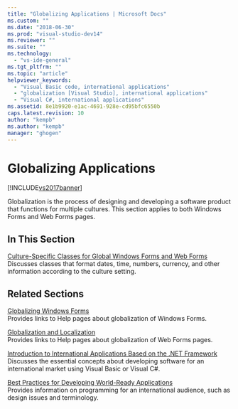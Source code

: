 ```yaml
---
title: "Globalizing Applications | Microsoft Docs"
ms.custom: ""
ms.date: "2018-06-30"
ms.prod: "visual-studio-dev14"
ms.reviewer: ""
ms.suite: ""
ms.technology: 
  - "vs-ide-general"
ms.tgt_pltfrm: ""
ms.topic: "article"
helpviewer_keywords: 
  - "Visual Basic code, international applications"
  - "globalization [Visual Studio], international applications"
  - "Visual C#, international applications"
ms.assetid: 8e1b9920-e1ac-4691-928e-cd95bfc6550b
caps.latest.revision: 10
author: "kempb"
ms.author: "kempb"
manager: "ghogen"
---
```

# Globalizing Applications
[!INCLUDE[vs2017banner](../includes/vs2017banner.md)]

Globalization is the process of designing and developing a software product that functions for multiple cultures. This section applies to both Windows Forms and Web Forms pages.  
  
## In This Section  
 [Culture-Specific Classes for Global Windows Forms and Web Forms](../ide/culture-specific-classes-for-global-windows-forms-and-web-forms.md)  
 Discusses classes that format dates, time, numbers, currency, and other information according to the culture setting.  
  
## Related Sections  
 [Globalizing Windows Forms](../Topic/Globalizing%20Windows%20Forms.md)  
 Provides links to Help pages about globalization of Windows Forms.  
  
 [Globalization and Localization](../Topic/ASP.NET%20Globalization%20and%20Localization.md)  
 Provides links to Help pages about globalization of Web Forms pages.  
  
 [Introduction to International Applications Based on the .NET Framework](../ide/introduction-to-international-applications-based-on-the-dotnet-framework.md)  
 Discusses the essential concepts about developing software for an international market using Visual Basic or Visual C#.  
  
 [Best Practices for Developing World-Ready Applications](../Topic/Best%20Practices%20for%20Developing%20World-Ready%20Applications.md)  
 Provides information on programming for an international audience, such as design issues and terminology.

